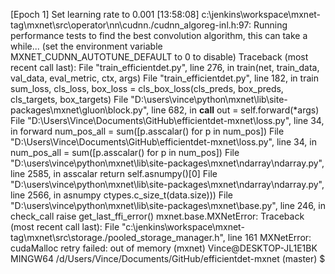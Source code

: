 


[Epoch 1] Set learning rate to 0.001
[13:58:08] c:\jenkins\workspace\mxnet-tag\mxnet\src\operator\nn\cudnn\./cudnn_algoreg-inl.h:97: Running performance tests to find the best convolution algorithm, this can take a 
while... (set the environment variable MXNET_CUDNN_AUTOTUNE_DEFAULT to 0 to disable)
Traceback (most recent call last):
  File "train_efficientdet.py", line 276, in <module>
    train(net, train_data, val_data, eval_metric, ctx, args)
  File "train_efficientdet.py", line 182, in train
    sum_loss, cls_loss, box_loss = cls_box_loss(cls_preds, box_preds, cls_targets, box_targets)
  File "D:\users\vince\python\mxnet\lib\site-packages\mxnet\gluon\block.py", line 682, in __call__
    out = self.forward(*args)
  File "D:\Users\Vince\Documents\GitHub\efficientdet-mxnet\loss.py", line 34, in forward
    num_pos_all = sum([p.asscalar() for p in num_pos])
  File "D:\Users\Vince\Documents\GitHub\efficientdet-mxnet\loss.py", line 34, in <listcomp>
    num_pos_all = sum([p.asscalar() for p in num_pos])
  File "D:\users\vince\python\mxnet\lib\site-packages\mxnet\ndarray\ndarray.py", line 2585, in asscalar
    return self.asnumpy()[0]
  File "D:\users\vince\python\mxnet\lib\site-packages\mxnet\ndarray\ndarray.py", line 2566, in asnumpy
    ctypes.c_size_t(data.size)))
  File "D:\users\vince\python\mxnet\lib\site-packages\mxnet\base.py", line 246, in check_call
    raise get_last_ffi_error()
mxnet.base.MXNetError: Traceback (most recent call last):
  File "c:\jenkins\workspace\mxnet-tag\mxnet\src\storage\./pooled_storage_manager.h", line 161
MXNetError: cudaMalloc retry failed: out of memory
(mxnet) 
Vince@DESKTOP-JL1E1BK MINGW64 /d/Users/Vince/Documents/GitHub/efficientdet-mxnet (master)
$